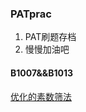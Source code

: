 ### PATprac

1. PAT刷题存档
2. 慢慢加油吧
#### B1007&&B1013
[优化的素数筛法](http://blog.csdn.net/liukehua123/article/details/5482854)
